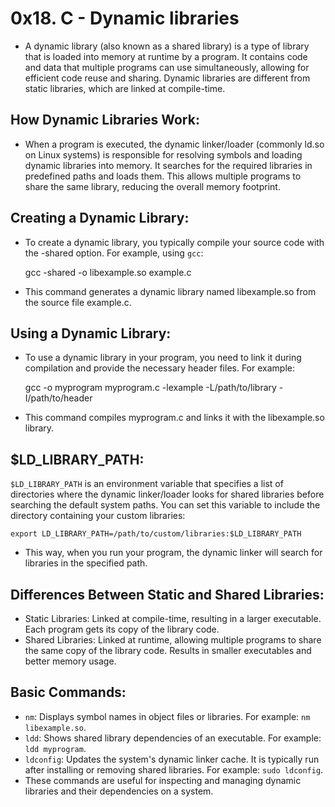 # 0x18. C - Dynamic libraries

- A dynamic library (also known as a shared library) is a type of library that is loaded into memory at runtime by a program. It contains code and data that multiple programs can use simultaneously, allowing for efficient code reuse and sharing. Dynamic libraries are different from static libraries, which are linked at compile-time.

## How Dynamic Libraries Work:
- When a program is executed, the dynamic linker/loader (commonly ld.so on Linux systems) is responsible for resolving symbols and loading dynamic libraries into memory. It searches for the required libraries in predefined paths and loads them. This allows multiple programs to share the same library, reducing the overall memory footprint.

## Creating a Dynamic Library:
- To create a dynamic library, you typically compile your source code with the -shared option. For example, using `gcc`:

	gcc -shared -o libexample.so example.c

- This command generates a dynamic library named libexample.so from the source file example.c.

## Using a Dynamic Library:
- To use a dynamic library in your program, you need to link it during compilation and provide the necessary header files. For example:



	gcc -o myprogram myprogram.c -lexample -L/path/to/library -I/path/to/header


- This command compiles myprogram.c and links it with the libexample.so library.

## $LD_LIBRARY_PATH:
`$LD_LIBRARY_PATH` is an environment variable that specifies a list of directories where the dynamic linker/loader looks for shared libraries before searching the default system paths. You can set this variable to include the directory containing your custom libraries:

	export LD_LIBRARY_PATH=/path/to/custom/libraries:$LD_LIBRARY_PATH

- This way, when you run your program, the dynamic linker will search for libraries in the specified path.

## Differences Between Static and Shared Libraries:

- Static Libraries: Linked at compile-time, resulting in a larger executable. Each program gets its copy of the library code.
- Shared Libraries: Linked at runtime, allowing multiple programs to share the same copy of the library code. Results in smaller executables and better memory usage.

## Basic Commands:

- `nm`: Displays symbol names in object files or libraries. For example: `nm libexample.so`.
- `ldd`: Shows shared library dependencies of an executable. For example: `ldd myprogram`.
- `ldconfig`: Updates the system's dynamic linker cache. It is typically run after installing or removing shared libraries. 
For example: `sudo ldconfig`.
- These commands are useful for inspecting and managing dynamic libraries and their dependencies on a system.
